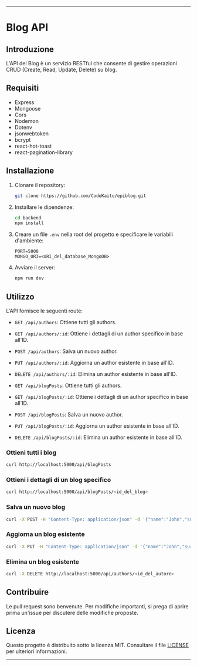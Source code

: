 ---

# Blog API

## Introduzione

L'API del Blog è un servizio RESTful che consente di gestire operazioni CRUD (Create, Read, Update, Delete) su blog.

## Requisiti

- Express
- Mongoose
- Cors
- Nodemon
- Dotenv
- jsonwebtoken
- bcrypt
- react-hot-toast
- react-pagination-library

## Installazione

1. Clonare il repository:

   ```bash
   git clone https://github.com/CodeKaito/epiblog.git
   ```

2. Installare le dipendenze:

   ```bash
   cd backend
   npm install
   ```

3. Creare un file `.env` nella root del progetto e specificare le variabili d'ambiente:

   ```plaintext
   PORT=5000
   MONGO_URI=<URI_del_database_MongoDB>
   ```

4. Avviare il server:

   ```bash
   npm run dev
   ```

## Utilizzo

L'API fornisce le seguenti route:

- `GET /api/authors`: Ottiene tutti gli authors.
- `GET /api/authors/:id`: Ottiene i dettagli di un author specifico in base all'ID.
- `POST /api/authors`: Salva un nuovo author.
- `PUT /api/authors/:id`: Aggiorna un author esistente in base all'ID.
- `DELETE /api/authors/:id`: Elimina un author esistente in base all'ID.

- `GET /api/blogPosts`: Ottiene tutti gli authors.
- `GET /api/blogPosts/:id`: Ottiene i dettagli di un author specifico in base all'ID.
- `POST /api/blogPosts`: Salva un nuovo author.
- `PUT /api/blogPosts/:id`: Aggiorna un author esistente in base all'ID.
- `DELETE /api/blogPosts/:id`: Elimina un author esistente in base all'ID.

### Ottieni tutti i blog

```bash
curl http://localhost:5000/api/blogPosts
```

### Ottieni i dettagli di un blog specifico

```bash
curl http://localhost:5000/api/blogPosts/<id_del_blog>
```

### Salva un nuovo blog

```bash
curl -X POST -H "Content-Type: application/json" -d '{"name":"John","surname":"Doe","email":"john@example.com","birth":"1990-01-01","avatar":"avatar.jpg"}' http://localhost:5000/api/authors
```

### Aggiorna un blog esistente

```bash
curl -X PUT -H "Content-Type: application/json" -d '{"name":"John","surname":"Doe","email":"john.doe@example.com","birth":"1990-01-01","avatar":"avatar.jpg"}' http://localhost:5000/api/authors/<id_del_autore>
```

### Elimina un blog esistente

```bash
curl -X DELETE http://localhost:5000/api/authors/<id_del_autore>
```

## Contribuire

Le pull request sono benvenute. Per modifiche importanti, si prega di aprire prima un'issue per discutere delle modifiche proposte.

## Licenza

Questo progetto è distribuito sotto la licenza MIT. Consultare il file [LICENSE](LICENSE) per ulteriori informazioni.

---